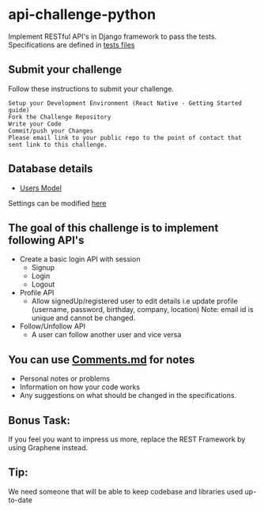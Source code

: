# api-challenge-python

Implement RESTful API's in Django framework to pass the tests.
Specifications are defined in [tests files](/app/api/tests.py)

## Submit your challenge

Follow these instructions to submit your challenge.

    Setup your Development Environment (React Native - Getting Started guide)
    Fork the Challenge Repository
    Write your Code
    Commit/push your Changes
    Please email link to your public repo to the point of contact that sent link to this challenge.
    
## Database details 
- [Users Model](/app/api/models.py)

Settings can be modified [here](/app/app/settings.py)

## The goal of this challenge is to implement following API's
- Create a basic login API with session
    - Signup
    - Login
    - Logout
- Profile API
    - Allow signedUp/registered user to edit details i.e update profile (username, password, birthday, company, location)
    Note: email id is unique and cannot be changed.
- Follow/Unfollow API
    - A user can follow another user and vice versa

## You can use [Comments.md](comments.md) for notes
- Personal notes or problems
- Information on how your code works
- Any suggestions on what should be changed in the specifications.

## Bonus Task:
If you feel you want to impress us more, replace the REST Framework by using Graphene instead.

## Tip:
We need someone that will be able to keep codebase and libraries used up-to-date
